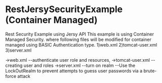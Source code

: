 # RestJersySecurityExample (Container Managed)
Rest Security Example using Jersy API
This example is using Container Managed Security.
where following files will be modified for container managed using BASIC Authentication type.
1)web.xml
2)tomcat-user.xml
3)server.xml

->web.xml
  --authenticate user role and resources,
->tomcat-user.xml
  --creating user and roles
->server.xml
  --turn on realm 
  --Use the LockOutRealm to prevent attempts to guess user passwords via a brute-force attack
